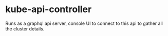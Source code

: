 # kube-api-controller

Runs as a graphql api server, console UI to connect to this api to gather all the cluster details.
